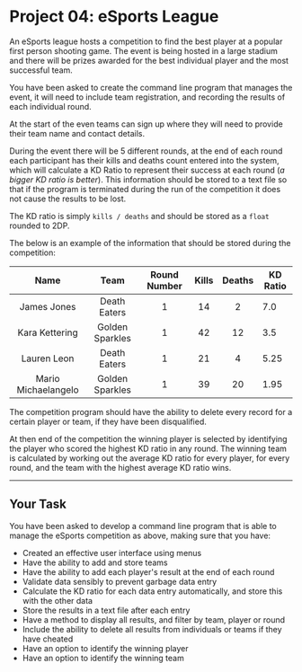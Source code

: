 # Project 04: eSports League
An eSports league hosts a competition to find the best player at a popular first person shooting game. The event is being hosted in a large stadium and there will be prizes awarded for the best individual player and the most successful team.

You have been asked to create the command line program that manages the event, it will need to include team registration, and recording the results of each individual round.

At the start of the even teams can sign up where they will need to provide their team name and contact details.

During the event there will be 5 different rounds, at the end of each round each participant has their kills and deaths count entered into the system, which will calculate a KD Ratio to represent their success at each round (*a bigger KD ratio is better*). This information should be stored to a text file so that if the program is terminated during the run of the competition it does not cause the results to be lost.

The KD ratio is simply `kills / deaths` and should be stored as a `float` rounded to 2DP.

The below is an example of the information that should be stored during the competition:


|         Name        |       Team      | Round Number | Kills | Deaths | KD Ratio |
|:-------------------:|:---------------:|:------------:|:-----:|:------:|----------|
|     James Jones     |   Death Eaters  |       1      |   14  |    2   | 7.0      |
|    Kara Kettering   | Golden Sparkles |       1      |   42  |   12   | 3.5      |
|     Lauren Leon     |   Death Eaters  |       1      |   21  |    4   | 5.25     |
| Mario Michaelangelo | Golden Sparkles |       1      |   39  |   20   | 1.95     |


The competition program should have the ability to delete every record for a certain player or team, if they have been disqualified.

At then end of the competition the winning player is selected by identifying the player who scored the highest KD ratio in any round. The winning team is calculated by working out the average KD ratio for every player, for every round, and the team with the highest average KD ratio wins.

---

## Your Task
You have been asked to develop a command line program that is able to manage the eSports competition as above, making sure that you have:

* Created an effective user interface using menus
* Have the ability to add and store teams
* Have the ability to add each player's result at the end of each round
* Validate data sensibly to prevent garbage data entry
* Calculate the KD ratio for each data entry automatically, and store this with the other data
* Store the results in a text file after each entry
* Have a method to display all results, and filter by team, player or round
* Include the ability to delete all results from individuals or teams if they have cheated
* Have an option to identify the winning player
* Have an option to identify the winning team
